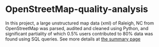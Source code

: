 # OpenStreetMap-quality-analysis
In this project, a large unstructured map data (xml) of Raleigh, NC from OpenStreetMap was parsed, audited and cleaned using Python, and significant partiality of which 0.5% users contributed to 80% data was found using SQL queries. See more details at [the summary page](OpenStreetMap-quality-analysis/summary.md) 
